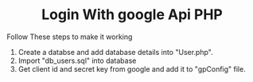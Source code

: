 <h1 align='center'>Login With google Api PHP</h1>

<p>Follow These steps to make it working</p>
<ol>
	<li>
		Create a databse and add database details into "User.php".
	</li>
	<li>
		Import "db_users.sql" into database 
	</li>
	<li>
		Get client id and secret key from google and add it to "gpConfig" file.
	</li>
</ol>

